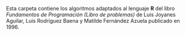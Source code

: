
Esta carpeta contiene los algoritmos adaptados al lenguaje **R** del libro *Fundamentos de Programación (Libro de problemas)* de Luis Joyanes Aguilar, Luis Rodríguez Baena y Matilde Fernández Azuela publicado en 1996.

